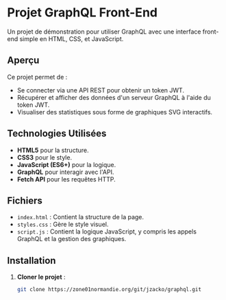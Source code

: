 # **Projet GraphQL Front-End**

Un projet de démonstration pour utiliser GraphQL avec une interface front-end simple en HTML, CSS, et JavaScript.

## **Aperçu**

Ce projet permet de :
- Se connecter via une API REST pour obtenir un token JWT.
- Récupérer et afficher des données d'un serveur GraphQL à l'aide du token JWT.
- Visualiser des statistiques sous forme de graphiques SVG interactifs.

## **Technologies Utilisées**

- **HTML5** pour la structure.
- **CSS3** pour le style.
- **JavaScript (ES6+)** pour la logique.
- **GraphQL** pour interagir avec l'API.
- **Fetch API** pour les requêtes HTTP.

## **Fichiers**

- `index.html` : Contient la structure de la page.
- `styles.css` : Gère le style visuel.
- `script.js` : Contient la logique JavaScript, y compris les appels GraphQL et la gestion des graphiques.

## **Installation**

1. **Cloner le projet** :
   ```bash
   git clone https://zone01normandie.org/git/jzacko/graphql.git
